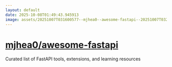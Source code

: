 ```yaml
---
layout: default
date: 2025-10-08T01:49:43.945913
image: assets/20251007T031600577--mjhea0--awesome-fastapi--20251007T032928471--cropped.png
---
```


# [mjhea0/awesome-fastapi](https://github.com/mjhea0/awesome-fastapi)

Curated list of FastAPI tools, extensions, and learning resources
